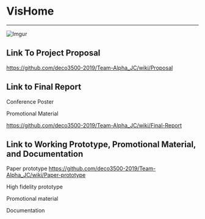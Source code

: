 # VisHome
***
![Imgur](https://i.imgur.com/R4s1DUi.jpg)
## Link To Project Proposal
https://github.com/deco3500-2019/Team-Alpha_JC/wiki/Proposal

## Link to Final Report
Conference Poster

Promotional Material



https://github.com/deco3500-2019/Team-Alpha_JC/wiki/Final-Report

## Link to Working Prototype, Promotional Material, and Documentation  

Paper prototype
https://github.com/deco3500-2019/Team-Alpha_JC/wiki/Paper-prototype

High fidelity prototype

Promotional material

Documentation
